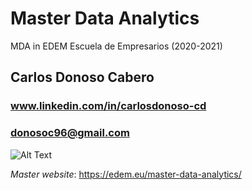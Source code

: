 # Master Data Analytics
MDA in EDEM Escuela de Empresarios (2020-2021)

## Carlos Donoso Cabero
### www.linkedin.com/in/carlosdonoso-cd
### donosoc96@gmail.com

![Alt Text](https://www.eduopinions.com/wp-content/uploads/2017/04/edem-logo.png)

*Master website*: https://edem.eu/master-data-analytics/
